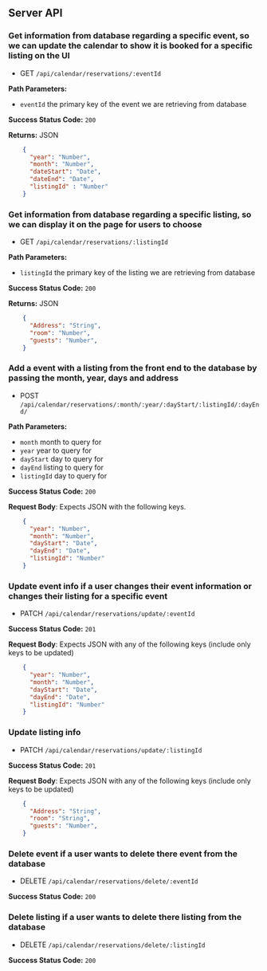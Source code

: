 ## Server API

### Get information from database regarding a specific event, so we can update the calendar to show it is booked for a specific listing on the UI
  * GET `/api/calendar/reservations/:eventId`

  **Path Parameters:**
  * `eventId` the primary key of the event we are retrieving from database

**Success Status Code:** `200`

**Returns:** JSON

```json
    {
      "year": "Number",
      "month": "Number",
      "dateStart": "Date",
      "dateEnd": "Date",
      "listingId" : "Number"
    }
```
### Get information from database regarding a specific listing, so we can display it on the page for users to choose
  * GET `/api/calendar/reservations/:listingId`

  **Path Parameters:**
  * `listingId` the primary key of the listing we are retrieving from database

**Success Status Code:** `200`

**Returns:** JSON

```json
    {
      "Address": "String",
      "room": "Number",
      "guests": "Number",
    }
```


### Add a event with a listing from the front end to the database by passing the month, year, days and address
  * POST `/api/calendar/reservations/:month/:year/:dayStart/:listingId/:dayEnd/`

**Path Parameters:**
  * `month` month to query for
  * `year` year to query for
  * `dayStart` day to query for
  * `dayEnd` listing to query for
  * `listingId` day to query for


**Success Status Code:** `200`

**Request Body**: Expects JSON with the following keys.

```json
    {
      "year": "Number",
      "month": "Number",
      "dayStart": "Date",
      "dayEnd": "Date",
      "listingId": "Number"
    }
```

### Update event info if a user changes their event information or changes their listing for a specific event
  * PATCH `/api/calendar/reservations/update/:eventId`

**Success Status Code:** `201`

**Request Body**: Expects JSON with any of the following keys (include only keys to be updated)

```json
    {
      "year": "Number",
      "month": "Number",
      "dayStart": "Date",
      "dayEnd": "Date",
      "listingId": "Number"
    }
```
### Update listing info
  * PATCH `/api/calendar/reservations/update/:listingId`

**Success Status Code:** `201`

**Request Body**: Expects JSON with any of the following keys (include only keys to be updated)

```json
    {
      "Address": "String",
      "room": "String",
      "guests": "Number",
    }
```

### Delete event if a user wants to delete there event from the database
  * DELETE `/api/calendar/reservations/delete/:eventId`

**Success Status Code:** `200`


### Delete listing if a user wants to delete there listing from the database
  * DELETE `/api/calendar/reservations/delete/:listingId`

**Success Status Code:** `200`

